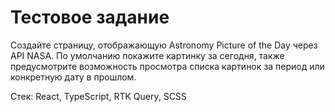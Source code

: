 # Тестовое задание
Создайте страницу, отображающую Astronomy Picture of the Day через API NASA. По умолчанию покажите картинку за сегодня, также предусмотрите возможность просмотра списка картинок за период или конкретную дату в прошлом.

Стек: React, TypeScript, RTK Query, SCSS
